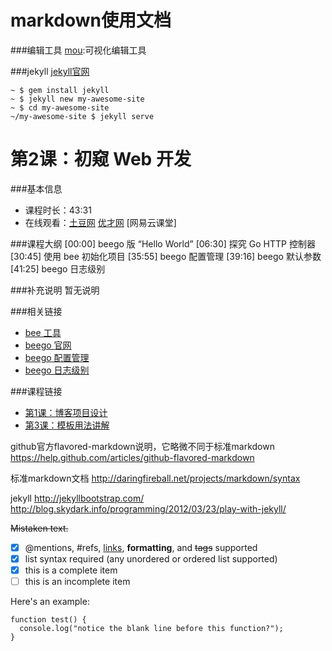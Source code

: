 markdown使用文档
==========================
###编辑工具
[mou](http://mouapp.com/):可视化编辑工具

###jekyll
[jekyll官网](http://jekyllrb.com/)
```
~ $ gem install jekyll
~ $ jekyll new my-awesome-site
~ $ cd my-awesome-site
~/my-awesome-site $ jekyll serve
```



第2课：初窥 Web 开发
==========================

###基本信息
- 课程时长：43:31
- 在线观看：[土豆网](http://www.tudou.com/programs/view/sqZoUrqNJno/) [优才网](http://www.ucai.cn/course/chapter/87/3267/4732) [网易云课堂]

###课程大纲
	[00:00] beego 版 “Hello World”
	[06:30] 探究 Go HTTP 控制器
	[30:45] 使用 bee 初始化项目
	[35:55] beego 配置管理
	[39:16] beego 默认参数
	[41:25] beego 日志级别
	
###补充说明
暂无说明

###相关链接
- [bee 工具](https://github.com/astaxie/bee)
- [beego 官网](http://beego.me)
- [beego 配置管理](http://beego.me/docs/Reference_AppConf)
- [beego 日志级别](http://beego.me/docs/Operational_Logging)

###课程链接
- [第1课：博客项目设计](../lecture1/lecture1.md)
- [第3课：模板用法讲解](../lecture3/lecture3.md)


github官方flavored-markdown说明，它略微不同于标准markdown
https://help.github.com/articles/github-flavored-markdown

标准markdown文档
http://daringfireball.net/projects/markdown/syntax

jekyll
http://jekyllbootstrap.com/
http://blog.skydark.info/programming/2012/03/23/play-with-jekyll/


~~Mistaken text.~~

- [x] @mentions, #refs, [links](), **formatting**, and <del>tags</del> supported
- [x] list syntax required (any unordered or ordered list supported)
- [x] this is a complete item
- [ ] this is an incomplete item

Here's an example:

```
function test() {
  console.log("notice the blank line before this function?");
}
```
